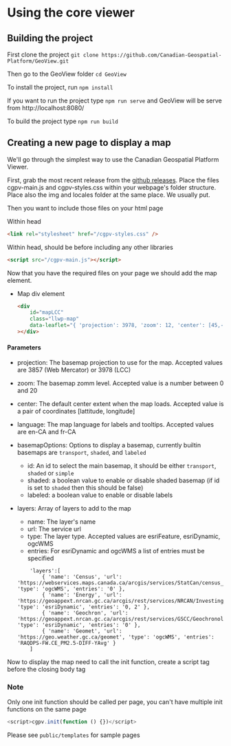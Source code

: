# Using the core viewer

## Building the project

First clone the project
`git clone https://github.com/Canadian-Geospatial-Platform/GeoView.git`

Then go to the GeoView folder
`cd GeoView`

To install the project, run
`npm install`

If you want to run the project type
`npm run serve` and GeoView will be serve from http://localhost:8080/

To build the project type
`npm run build`

## Creating a new page to display a map

We'll go through the simplest way to use the Canadian Geospatial Platform Viewer.

First, grab the most recent release from the [github releases](https://github.com/Canadian-Geospatial-Platform/GeoView/releases). Place the files cgpv-main.js and cgpv-styles.css within your webpage's folder structure. Place also the img and locales folder at the same place. We usually put.

Then you want to include those files on your html page

Within head

```html
<link rel="stylesheet" href="/cgpv-styles.css" />
```

Within head, should be before including any other libraries

```html
<script src="/cgpv-main.js"></script>
```

Now that you have the required files on your page we should add the map element.

-   Map div element
    ```html
    <div
        id="mapLCC"
        class="llwp-map"
        data-leaflet="{ 'projection': 3978, 'zoom': 12, 'center': [45,-75], 'language': 'fr-CA', 'basemapOptions': { 'id': 'transport', 'shaded': true, 'labeled': true }, layers:[] }"
    ></div>
    ```

#### Parameters

-   projection: The basemap projection to use for the map. Accepted values are 3857 (Web Mercator) or 3978 (LCC)
-   zoom: The basemap zomm level. Accepted value is a number between 0 and 20
-   center: The default center extent when the map loads. Accepted value is a pair of coordinates [lattitude, longitude]
-   language: The map language for labels and tooltips. Accepted values are en-CA and fr-CA
-   basemapOptions: Options to display a basemap, currently builtin basemaps are `transport`, `shaded`, and `labeled`
    -   id: An id to select the main basemap, it should be either `transport`, `shaded` or `simple`
    -   shaded: a boolean value to enable or disable shaded basemap (if id is set to `shaded` then this should be false)
    -   labeled: a boolean value to enable or disable labels
-   layers: Array of layers to add to the map
    -   name: The layer's name
    -   url: The service url
    -   type: The layer type. Accepted values are esriFeature, esriDynamic, ogcWMS
    -   entries: For esriDynamic and ogcWMS a list of entries must be specified

    ```
        'layers':[
            { 'name': 'Census', 'url': 'https://webservices.maps.canada.ca/arcgis/services/StatCan/census_subdivisions_2016_en/MapServer/WMSServer', 'type': 'ogcWMS', 'entries': '0' },
            { 'name': 'Energy', 'url': 'https://geoappext.nrcan.gc.ca/arcgis/rest/services/NRCAN/Investing_Energy_Canada_en/MapServer', 'type': 'esriDynamic', 'entries': '0, 2' },
            { 'name': 'Geochron', 'url': 'https://geoappext.nrcan.gc.ca/arcgis/rest/services/GSCC/Geochronology/MapServer', 'type': 'esriDynamic', 'entries': '0' },
            { 'name': 'Geomet', 'url': 'https://geo.weather.gc.ca/geomet', 'type': 'ogcWMS', 'entries': 'RAQDPS-FW.CE_PM2.5-DIFF-YAvg' }
        ]
    ```

Now to display the map need to call the init function, create a script tag before the closing body tag

### Note

Only one init function should be called per page, you can't have multiple init functions on the same page

```js
<script>cgpv.init(function () {})</script>
```

Please see `public/templates` for sample pages
